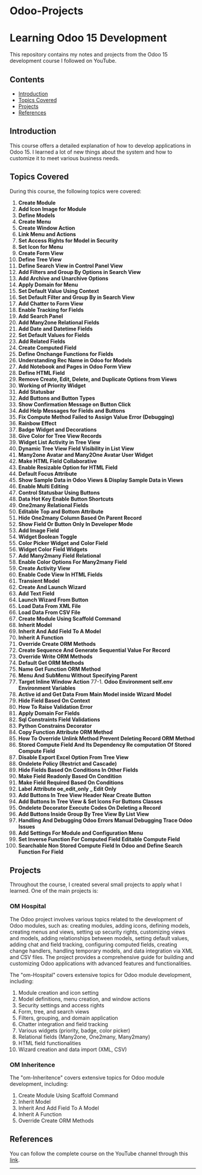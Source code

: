 # Odoo-Projects

# Learning Odoo 15 Development

This repository contains my notes and projects from the Odoo 15 development course I followed on YouTube.

## Contents
- [Introduction](#introduction)
- [Topics Covered](#topics-covered)
- [Projects](#projects)
- [References](#references)

## Introduction
This course offers a detailed explanation of how to develop applications in Odoo 15. I learned a lot of new things about the system and how to customize it to meet various business needs.

## Topics Covered
During this course, the following topics were covered:
1. **Create Module**
2. **Add Icon Image for Module**
3. **Define Models**
4. **Create Menu**
5. **Create Window Action**
6. **Link Menu and Actions**
7. **Set Access Rights for Model in Security**
8. **Set Icon for Menu**
9. **Create Form View**
10. **Define Tree View**
11. **Define Search View in Control Panel View**
12. **Add Filters and Group By Options in Search View**
13. **Add Archive and Unarchive Options**
14. **Apply Domain for Menu**
15. **Set Default Value Using Context**
16. **Set Default Filter and Group By in Search View**
17. **Add Chatter to Form View**
18. **Enable Tracking for Fields**
19. **Add Search Panel**
20. **Add Many2one Relational Fields**
21. **Add Date and Datetime Fields**
22. **Set Default Values for Fields**
23. **Add Related Fields**
24. **Create Computed Field**
25. **Define Onchange Functions for Fields**
26. **Understanding Rec Name in Odoo for Models**
27. **Add Notebook and Pages in Odoo Form View**
28. **Define HTML Field**
29. **Remove Create, Edit, Delete, and Duplicate Options from Views**
30. **Working of Priority Widget**
31. **Add Statusbar**
32. **Add Buttons and Button Types**
33. **Show Confirmation Message on Button Click**
34. **Add Help Messages for Fields and Buttons**
35. **Fix Compute Method Failed to Assign Value Error (Debugging)**
36. **Rainbow Effect**
37. **Badge Widget and Decorations**
38. **Give Color for Tree View Records**
39. **Widget List Activity in Tree View**
40. **Dynamic Tree View Field Visibility in List View**
41. **Many2one Avatar and Many2One Avatar User Widget**
42. **Make HTML Field Collaborative**
43. **Enable Resizable Option for HTML Field**
44. **Default Focus Attribute**
45. **Show Sample Data in Odoo Views & Display Sample Data in Views**
46. **Enable Multi Editing**
47. **Control Statusbar Using Buttons**
48. **Data Hot Key Enable Button Shortcuts**
49. **One2many Relational Fields**
50. **Editable Top and Bottom Attribute**
51. **Hide One2many Column Based On Parent Record**
52. **Show Field Or Button Only In Developer Mode**
53. **Add Image Field**
54. **Widget Boolean Toggle**
55. **Color Picker Widget and Color Field**
56. **Widget Color Field Widgets**
57. **Add Many2many Field Relational**
58. **Enable Color Options For Many2many Field**
59. **Create Activity View**
60. **Enable Code View In HTML Fields**
61. **Transient Model**
62. **Create And Launch Wizard**
63. **Add Text Field**
64. **Launch Wizard From Button**
65. **Load Data From XML File**
66. **Load Data From CSV File**
67. **Create Module Using Scaffold Command**
68. **Inherit Model**
69. **Inherit And Add Field To A Model**
70. **Inherit A Function**
71. **Override Create ORM Methods**
72. **Create Sequence And Generate Sequential Value For Record**
73. **Override Write ORM Methods**
74. **Default Get ORM Methods**
75. **Name Get Function ORM Method**
76. **Menu And SubMenu Without Specifying Parent**
77. **Target Inline Window Action**
77-1. **Odoo Environment self.env Environment Variables**
78. **Active id and Get Data From Main Model inside Wizard Model**
79. **Hide Field Based On Context**
80. **How To Raise Validation Error**
81. **Apply Domain For Fields**
82. **Sql Constraints Field Validations**
83. **Python Constrains Decorator**
84. **Copy Function Attribute ORM Method**
85. **How To Override Unlink Method Prevent Deleting Record ORM Method**
86. **Stored Compute Field And Its Dependency Re computation Of Stored Compute Field**
87. **Disable Export Excel Option From Tree View**
88. **Ondelete Policy (Restrict and Cascade)**
89. **Hide Fields Based On Conditions In Other Fields**
90. **Make Field Readonly Based On Condition**
91. **Make Field Required Based On Conditions**
92. **Label Attribute oe_edit_only _ Edit Only**
93. **Add Buttons In Tree View Header Near Create Button**
94. **Add Buttons In Tree View & Set Icons For Buttons Classes**
95. **Ondelete Decorator Execute Codes On Deleting a Record**
96. **Add Buttons Inside Group By Tree View By List View**
97. **Handling And Debugging Odoo Errors Manual Debugging Trace Odoo Issues**
98. **Add Settings For Module and Configuration Menu**
99. **Set Inverse Function For Computed Field Editable Compute Field**
100. **Searchable Non Stored Compute Field In Odoo and Define Search Function For Field**

## Projects
Throughout the course, I created several small projects to apply what I learned. One of the main projects is:

### OM Hospital
The Odoo project involves various topics related to the development of Odoo modules, such as: creating modules, adding icons, defining models, creating menus and views, setting up security rights, customizing views and models, adding relationships between models, setting default values, adding chat and field tracking, configuring computed fields, creating change handlers, handling temporary models, and data integration via XML and CSV files. The project provides a comprehensive guide for building and customizing Odoo applications with advanced features and functionalities.

The "om-Hospital" covers extensive topics for Odoo module development, including:

1. Module creation and icon setting
2. Model definitions, menu creation, and window actions
3. Security settings and access rights
4. Form, tree, and search views
5. Filters, grouping, and domain application
6. Chatter integration and field tracking
7. Various widgets (priority, badge, color picker)
8. Relational fields (Many2one, One2many, Many2many)
9. HTML field functionalities
10. Wizard creation and data import (XML, CSV)

### OM Inheritence
The "om-Inheritence" covers extensive topics for Odoo module development, including:

1. Create Module Using Scaffold Command
2. Inherit Model
3. Inherit And Add Field To A Model
4. Inherit A Function
5. Override Create ORM Methods



## References
You can follow the complete course on the YouTube channel through this [link](https://www.youtube.com/watch?v=DKxwcMxV02U&list=PLqRRLx0cl0hoZM788LH5M8q7KhiXPyuVU&pp=iAQB).

---

